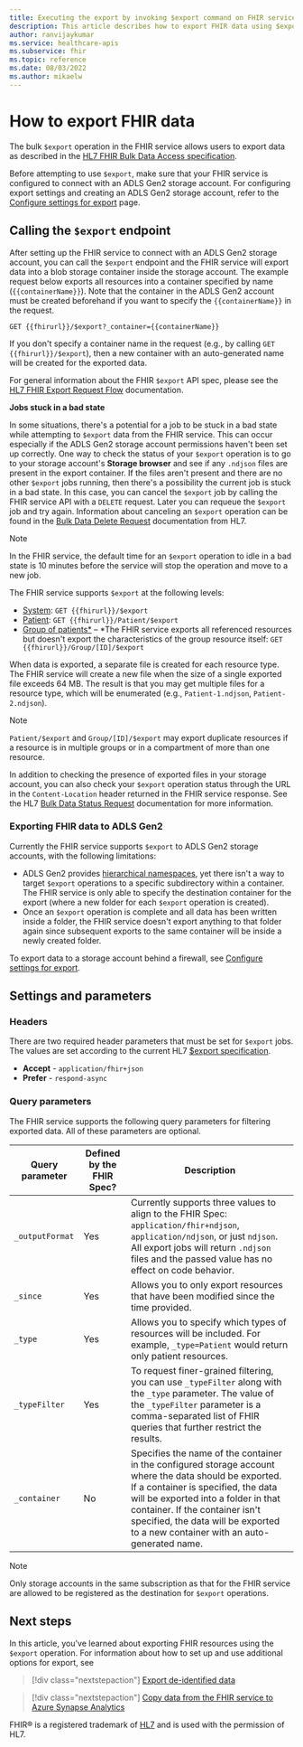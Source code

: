 ```yaml
---
title: Executing the export by invoking $export command on FHIR service
description: This article describes how to export FHIR data using $export
author: ranvijaykumar
ms.service: healthcare-apis
ms.subservice: fhir
ms.topic: reference
ms.date: 08/03/2022
ms.author: mikaelw
---
```

# How to export FHIR data

The bulk `$export` operation in the FHIR service allows users to export data as described in the [HL7 FHIR Bulk Data Access specification](https://hl7.org/fhir/uv/bulkdata/export/index.html). 

Before attempting to use `$export`, make sure that your FHIR service is configured to connect with an ADLS Gen2 storage account. For configuring export settings and creating an ADLS Gen2 storage account, refer to the [Configure settings for export](./configure-export-data.md) page.

## Calling the `$export` endpoint

After setting up the FHIR service to connect with an ADLS Gen2 storage account, you can call the `$export` endpoint and the FHIR service will export data into a blob storage container inside the storage account. The example request below exports all resources into a container specified by name (`{{containerName}}`). Note that the container in the ADLS Gen2 account must be created beforehand if you want to specify the `{{containerName}}` in the request.

```
GET {{fhirurl}}/$export?_container={{containerName}}
```

If you don't specify a container name in the request (e.g., by calling `GET {{fhirurl}}/$export`), then a new container with an auto-generated name will be created for the exported data.

For general information about the FHIR `$export` API spec, please see the [HL7 FHIR Export Request Flow](https://hl7.org/fhir/uv/bulkdata/export/index.html#request-flow) documentation.


**Jobs stuck in a bad state**

In some situations, there's a potential for a job to be stuck in a bad state while attempting to `$export` data from the FHIR service. This can occur especially if the ADLS Gen2 storage account permissions haven't been set up correctly. One way to check the status of your `$export` operation is to go to your storage account's **Storage browser** and see if any `.ndjson` files are present in the export container. If the files aren't present and there are no other `$export` jobs running, then there's a possibility the current job is stuck in a bad state. In this case, you can cancel the `$export` job by calling the FHIR service API with a `DELETE` request. Later you can requeue the `$export` job and try again. Information about canceling an `$export` operation can be found in the [Bulk Data Delete Request](https://hl7.org/fhir/uv/bulkdata/export/index.html#bulk-data-delete-request) documentation from HL7. 

> [!NOTE] 
> In the FHIR service, the default time for an `$export` operation to idle in a bad state is 10 minutes before the service will stop the operation and move to a new job. 

The FHIR service supports `$export` at the following levels:
* [System](https://hl7.org/Fhir/uv/bulkdata/export/index.html#endpoint---system-level-export): `GET {{fhirurl}}/$export`
* [Patient](https://hl7.org/Fhir/uv/bulkdata/export/index.html#endpoint---all-patients): `GET {{fhirurl}}/Patient/$export`
* [Group of patients*](https://hl7.org/Fhir/uv/bulkdata/export/index.html#endpoint---group-of-patients) – *The FHIR service exports all referenced resources but doesn't export the characteristics of the group resource itself: `GET {{fhirurl}}/Group/[ID]/$export`

When data is exported, a separate file is created for each resource type. The FHIR service will create a new file when the size of a single exported file exceeds 64 MB. The result is that you may get multiple files for a resource type, which will be enumerated (e.g., `Patient-1.ndjson`, `Patient-2.ndjson`). 

> [!Note] 
> `Patient/$export` and `Group/[ID]/$export` may export duplicate resources if a resource is in multiple groups or in a compartment of more than one resource.

In addition to checking the presence of exported files in your storage account, you can also check your `$export` operation status through the URL in the `Content-Location` header returned in the FHIR service response. See the HL7 [Bulk Data Status Request](https://hl7.org/fhir/uv/bulkdata/export/index.html#bulk-data-status-request) documentation for more information.

### Exporting FHIR data to ADLS Gen2

Currently the FHIR service supports `$export` to ADLS Gen2 storage accounts, with the following limitations:

- ADLS Gen2 provides [hierarchical namespaces](../../storage/blobs/data-lake-storage-namespace.md), yet there isn't a way to target `$export` operations to a specific subdirectory within a container. The FHIR service is only able to specify the destination container for the export (where a new folder for each `$export` operation is created).
- Once an `$export` operation is complete and all data has been written inside a folder, the FHIR service doesn't export anything to that folder again since subsequent exports to the same container will be inside a newly created folder.

To export data to a storage account behind a firewall, see [Configure settings for export](configure-export-data.md).

## Settings and parameters

### Headers
There are two required header parameters that must be set for `$export` jobs. The values are set according to the current HL7 [$export specification](https://hl7.org/Fhir/uv/bulkdata/export/index.html#headers).
* **Accept** - `application/fhir+json`
* **Prefer** - `respond-async`

### Query parameters
The FHIR service supports the following query parameters for filtering exported data. All of these parameters are optional.

|Query parameter        | Defined by the FHIR Spec?    |  Description|
|------------------------|---|------------|
| `_outputFormat` | Yes | Currently supports three values to align to the FHIR Spec: `application/fhir+ndjson`, `application/ndjson`, or just `ndjson`. All export jobs will return `.ndjson` files and the passed value has no effect on code behavior. |
| `_since` | Yes | Allows you to only export resources that have been modified since the time provided. |
| `_type` | Yes | Allows you to specify which types of resources will be included. For example, `_type=Patient` would return only patient resources.|
| `_typeFilter` | Yes | To request finer-grained filtering, you can use `_typeFilter` along with the `_type` parameter. The value of the `_typeFilter` parameter is a comma-separated list of FHIR queries that further restrict the results. |
| `_container` | No |  Specifies the name of the container in the configured storage account where the data should be exported. If a container is specified, the data will be exported into a folder in that container. If the container isn't specified, the data will be exported to a new container with an auto-generated name. |

> [!Note]
> Only storage accounts in the same subscription as that for the FHIR service are allowed to be registered as the destination for `$export` operations.
    
## Next steps

In this article, you've learned about exporting FHIR resources using the `$export` operation. For information about how to set up and use additional options for export, see
 
>[!div class="nextstepaction"]
>[Export de-identified data](de-identified-export.md)

>[!div class="nextstepaction"]
>[Copy data from the FHIR service to Azure Synapse Analytics](copy-to-synapse.md)

FHIR&#174; is a registered trademark of [HL7](https://hl7.org/fhir/) and is used with the permission of HL7.
